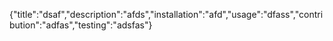 {"title":"dsaf","description":"afds","installation":"afd","usage":"dfass","contribution":"adfas","testing":"adsfas"}